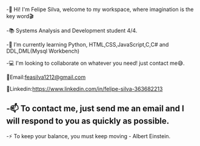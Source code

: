 -👋 Hi! I'm Felipe Silva, welcome to my workspace, where imagination is the key word🎬

-📚 Systems Analysis and Development student 4/4.

-🌱 I’m currently learning Python, HTML,CSS,JavaScript,C,C# and DDL,DML(Mysql Workbench)

-💻 I'm looking to collaborate on whatever you need! just contact me😅.

 📩Email:feasilva1212@gmail.com
 
 📌Linkedin:https://www.linkedin.com/in/felipe-silva-363682213

-📫 To contact me, just send me an email and I will respond to you as quickly as possible.
----------------------------------------------------------------------------------------------
-⚡ To keep your balance, you must keep moving - Albert Einstein.
